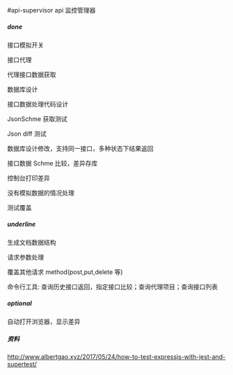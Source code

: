 #api-supervisor
api 监控管理器

##### done

接口模拟开关

接口代理

代理接口数据获取

数据库设计

接口数据处理代码设计

JsonSchme 获取测试

Json diff 测试

数据库设计修改，支持同一接口，多种状态下结果返回

接口数据 Schme 比较，差异存库

控制台打印差异

没有模拟数据的情况处理

测试覆盖

##### underline

生成文档数据结构

请求参数处理

覆盖其他请求 method(post,put,delete 等)

命令行工具: 查询历史接口返回，指定接口比较；查询代理项目；查询接口列表

##### optional

自动打开浏览器，显示差异

##### 资料

http://www.albertgao.xyz/2017/05/24/how-to-test-expressjs-with-jest-and-supertest/
